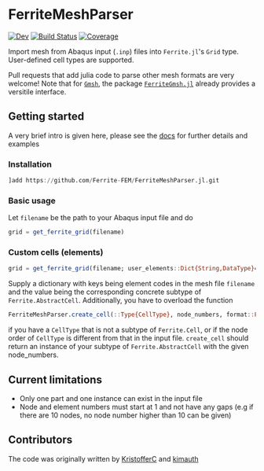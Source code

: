 # FerriteMeshParser

[![Dev](https://img.shields.io/badge/docs-dev-blue.svg)](https://Ferrite-FEM.github.io/FerriteMeshParser.jl/dev)
[![Build Status](https://github.com/Ferrite-FEM/FerriteMeshParser.jl/actions/workflows/CI.yml/badge.svg?branch=main)](https://github.com/Ferrite-FEM/FerriteMeshParser.jl/actions/workflows/CI.yml?query=branch%3Amain)
[![Coverage](https://codecov.io/gh/Ferrite-FEM/FerriteMeshParser.jl/branch/main/graph/badge.svg)](https://codecov.io/gh/Ferrite-FEM/FerriteMeshParser.jl)

Import mesh from Abaqus input (`.inp`) files into `Ferrite.jl`'s `Grid` type. User-defined cell types are supported. 

Pull requests that add julia code to parse other mesh formats are very welcome! Note that for [`Gmsh`](https://gmsh.info/), the package [`FerriteGmsh.jl`](https://github.com/Ferrite-FEM/FerriteGmsh.jl) already provides a versitile interface.

## Getting started
A very brief intro is given here, please see the [docs](https://Ferrite-FEM.github.io/FerriteMeshParser.jl/dev) for further details and examples
### Installation
```julia
]add https://github.com/Ferrite-FEM/FerriteMeshParser.jl.git
```

### Basic usage
Let `filename` be the path to your Abaqus input file and do
```julia
grid = get_ferrite_grid(filename)
```

### Custom cells (elements)
```julia
grid = get_ferrite_grid(filename; user_elements::Dict{String,DataType}=Dict{String,DataType}())
```
Supply a dictionary with keys being element codes in the mesh file `filename` and the value being the corresponding concrete subtype of `Ferrite.AbstractCell`. Additionally, you have to overload the function
```julia
FerriteMeshParser.create_cell(::Type{CellType}, node_numbers, format::FerriteMeshParser.AbaqusMeshFormat) where{CellType<:Ferrite.AbstractCell}
```
if you have a `CellType` that is not a subtype of `Ferrite.Cell`, or if the node order of `CellType` is different from that in the input file. `create_cell` should return an instance of your subtype of `Ferrite.AbstractCell` with the given node_numbers. 


## Current limitations
* Only one part and one instance can exist in the input file
* Node and element numbers must start at 1 and not have any gaps (e.g if there are 10 nodes, no node number higher than 10 can be given)

## Contributors
The code was originally written by [KristofferC](https://github.com/KristofferC) and [kimauth](https://github.com/kimauth)
